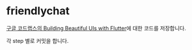 # friendlychat

[구글 코드랩스의 Building Beautiful UIs with Flutter](https://codelabs.developers.google.com/codelabs/flutter/index.html#0)에
대한 코드를 저장합니다.

각 step 별로 커밋을 합니다.